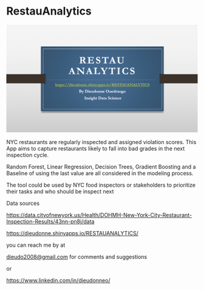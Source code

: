 # RestauAnalytics

![RestauAnalytics](pict4.png)



NYC restaurants are regularly inspected and assigned violation scores. This App aims to capture restaurants likely to fall into bad grades in the next inspection cycle.

Random Forest, Linear Regression, Decision Trees, Gradient Boosting and a Baseline of using the  last value  are all considered in the modeling process.

The tool could be used by NYC food inspectors or stakeholders to prioritize their tasks and  who should be inspect next 


Data sources

https://data.cityofnewyork.us/Health/DOHMH-New-York-City-Restaurant-Inspection-Results/43nn-pn8j/data



https://dieudonne.shinyapps.io/RESTAUANALYTICS/

you can reach me by at

dieudo2008@gmail.com for comments and suggestions

or 

https://www.linkedin.com/in/dieudonneo/



